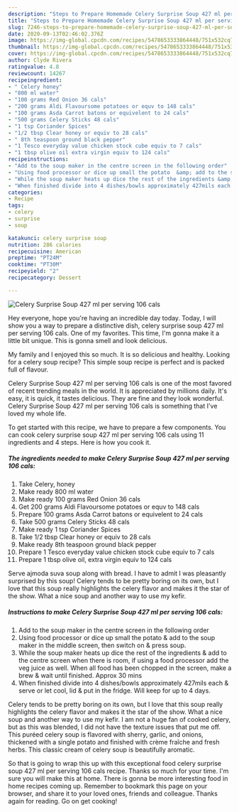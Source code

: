 ```yaml
---
description: "Steps to Prepare Homemade Celery Surprise Soup 427 ml per serving 106 cals"
title: "Steps to Prepare Homemade Celery Surprise Soup 427 ml per serving 106 cals"
slug: 7246-steps-to-prepare-homemade-celery-surprise-soup-427-ml-per-serving-106-cals
date: 2020-09-13T02:46:02.376Z
image: https://img-global.cpcdn.com/recipes/5478653333864448/751x532cq70/celery-surprise-soup-427-ml-per-serving-106-cals-recipe-main-photo.jpg
thumbnail: https://img-global.cpcdn.com/recipes/5478653333864448/751x532cq70/celery-surprise-soup-427-ml-per-serving-106-cals-recipe-main-photo.jpg
cover: https://img-global.cpcdn.com/recipes/5478653333864448/751x532cq70/celery-surprise-soup-427-ml-per-serving-106-cals-recipe-main-photo.jpg
author: Clyde Rivera
ratingvalue: 4.8
reviewcount: 14267
recipeingredient:
- " Celery honey"
- "800 ml water"
- "100 grams Red Onion 36 cals"
- "200 grams Aldi Flavoursome potatoes or equv to 148 cals"
- "100 grams Asda Carrot batons or equivelent to 24 cals"
- "500 grams Celery Sticks 48 cals"
- "1 tsp Coriander Spices"
- "1/2 tbsp Clear honey or equiv to 28 cals"
- " 8th teaspoon ground black pepper"
- "1 Tesco everyday value chicken stock cube equiv to 7 cals"
- "1 tbsp olive oil extra virgin equiv to 124 cals"
recipeinstructions:
- "Add to the soup maker in the centre screen in the following order"
- "Using food processor or dice up small the potato  &amp; add to the soup maker in the middle screen, then switch on &amp; press soup."
- "While the soup maker heats up dice the rest of the ingredients &amp; add to the centre screen when there is room, if using a food processor add the veg juice as well. When all food has been chopped in the screen, make a brew &amp; wait until finished. Approx 30 mins"
- "When finished divide into 4 dishes/bowls approximately 427mils each &amp; serve or let cool, lid &amp; put in the fridge. Will keep for up to 4 days."
categories:
- Recipe
tags:
- celery
- surprise
- soup

katakunci: celery surprise soup 
nutrition: 286 calories
recipecuisine: American
preptime: "PT24M"
cooktime: "PT30M"
recipeyield: "2"
recipecategory: Dessert

---
```



![Celery Surprise Soup 427 ml per serving 106 cals](https://img-global.cpcdn.com/recipes/5478653333864448/751x532cq70/celery-surprise-soup-427-ml-per-serving-106-cals-recipe-main-photo.jpg)

Hey everyone, hope you're having an incredible day today. Today, I will show you a way to prepare a distinctive dish, celery surprise soup 427 ml per serving 106 cals. One of my favorites. This time, I'm gonna make it a little bit unique. This is gonna smell and look delicious.

My family and I enjoyed this so much. It is so delicious and healthy. Looking for a celery soup recipe? This simple soup recipe is perfect and is packed full of flavour.

Celery Surprise Soup 427 ml per serving 106 cals is one of the most favored of recent trending meals in the world. It is appreciated by millions daily. It's easy, it is quick, it tastes delicious. They are fine and they look wonderful. Celery Surprise Soup 427 ml per serving 106 cals is something that I've loved my whole life.


To get started with this recipe, we have to prepare a few components. You can cook celery surprise soup 427 ml per serving 106 cals using 11 ingredients and 4 steps. Here is how you cook it.

<!--inarticleads1-->

##### The ingredients needed to make Celery Surprise Soup 427 ml per serving 106 cals:

1. Take  Celery, honey
1. Make ready 800 ml water
1. Make ready 100 grams Red Onion 36 cals
1. Get 200 grams Aldi Flavoursome potatoes or equv to 148 cals
1. Prepare 100 grams Asda Carrot batons or equivelent to 24 cals
1. Take 500 grams Celery Sticks 48 cals
1. Make ready 1 tsp Coriander Spices
1. Take 1/2 tbsp Clear honey or equiv to 28 cals
1. Make ready  8th teaspoon ground black pepper
1. Prepare 1 Tesco everyday value chicken stock cube equiv to 7 cals
1. Prepare 1 tbsp olive oil, extra virgin equiv to 124 cals


Serve ajmoda suva soup along with bread. I have to admit I was pleasantly surprised by this soup! Celery tends to be pretty boring on its own, but I love that this soup really highlights the celery flavor and makes it the star of the show. What a nice soup and another way to use my kefir. 

<!--inarticleads2-->

##### Instructions to make Celery Surprise Soup 427 ml per serving 106 cals:

1. Add to the soup maker in the centre screen in the following order
1. Using food processor or dice up small the potato  &amp; add to the soup maker in the middle screen, then switch on &amp; press soup.
1. While the soup maker heats up dice the rest of the ingredients &amp; add to the centre screen when there is room, if using a food processor add the veg juice as well. When all food has been chopped in the screen, make a brew &amp; wait until finished. Approx 30 mins
1. When finished divide into 4 dishes/bowls approximately 427mils each &amp; serve or let cool, lid &amp; put in the fridge. Will keep for up to 4 days.


Celery tends to be pretty boring on its own, but I love that this soup really highlights the celery flavor and makes it the star of the show. What a nice soup and another way to use my kefir. I am not a huge fan of cooked celery, but as this was blended, I did not have the texture issues that put me off. This puréed celery soup is flavored with sherry, garlic, and onions, thickened with a single potato and finished with crème fraîche and fresh herbs. This classic cream of celery soup is beautifully aromatic. 

So that is going to wrap this up with this exceptional food celery surprise soup 427 ml per serving 106 cals recipe. Thanks so much for your time. I'm sure you will make this at home. There is gonna be more interesting food in home recipes coming up. Remember to bookmark this page on your browser, and share it to your loved ones, friends and colleague. Thanks again for reading. Go on get cooking!
